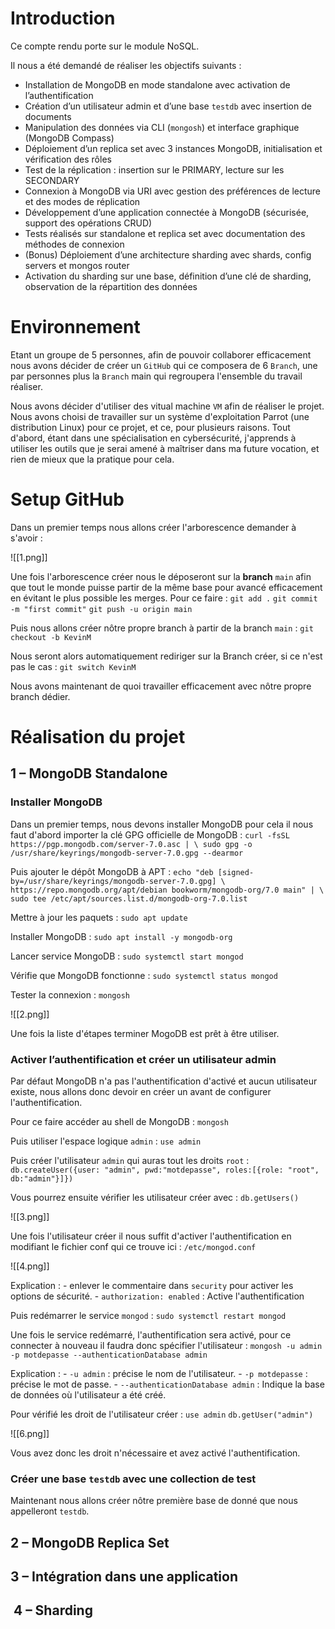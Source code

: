 # Introduction

Ce compte rendu porte sur le module NoSQL.

Il nous a été demandé de réaliser les objectifs suivants :

- Installation de MongoDB en mode standalone avec activation de l’authentification
- Création d’un utilisateur admin et d’une base `testdb` avec insertion de documents
- Manipulation des données via CLI (`mongosh`) et interface graphique (MongoDB Compass)
- Déploiement d’un replica set avec 3 instances MongoDB, initialisation et vérification des rôles
- Test de la réplication : insertion sur le PRIMARY, lecture sur les SECONDARY
- Connexion à MongoDB via URI avec gestion des préférences de lecture et des modes de réplication
- Développement d’une application connectée à MongoDB (sécurisée, support des opérations CRUD)
- Tests réalisés sur standalone et replica set avec documentation des méthodes de connexion
- (Bonus) Déploiement d’une architecture sharding avec shards, config servers et mongos router
- Activation du sharding sur une base, définition d’une clé de sharding, observation de la répartition des données

# Environnement

Etant un groupe de 5 personnes, afin de pouvoir collaborer efficacement nous avons décider de créer un `GitHub` qui ce composera de 6 `Branch`, une par personnes plus la `Branch` main qui regroupera l'ensemble du travail réaliser. 

Nous avons décider d'utiliser des vitual machine `VM` afin de réaliser le projet. 
Nous avons choisi de travailler sur un système d'exploitation Parrot (une distribution Linux) pour ce projet, et ce, pour plusieurs raisons. 
Tout d'abord, étant dans une spécialisation en cybersécurité, j'apprends à utiliser les outils que je serai amené à maîtriser dans ma future vocation, et rien de mieux que la pratique pour cela. 

# Setup GitHub

Dans un premier temps nous allons créer l'arborescence demander à s'avoir :

![[1.png]]

Une fois l'arborescence créer nous le déposeront sur la **branch** `main` afin que tout le monde puisse partir de la même base pour avancé efficacement en évitant le plus possible les merges.
Pour ce faire : 
`git add .`
`git commit -m "first commit"`
`git push -u origin main`

Puis nous allons créer nôtre propre branch à partir de la branch `main` :
`git checkout -b KevinM`

Nous seront alors automatiquement rediriger sur la Branch créer, si ce n'est pas le cas : 
`git switch KevinM`

Nous avons maintenant de quoi travailler efficacement avec nôtre propre branch dédier. 

# Réalisation du projet

## 1 – MongoDB Standalone

### Installer MongoDB 

Dans un premier temps, nous devons installer MongoDB pour cela il nous faut d'abord importer la clé GPG officielle de MongoDB : 
`curl -fsSL https://pgp.mongodb.com/server-7.0.asc | \ sudo gpg -o /usr/share/keyrings/mongodb-server-7.0.gpg --dearmor`

Puis ajouter le dépôt MongoDB à APT : 
`echo "deb [signed-by=/usr/share/keyrings/mongodb-server-7.0.gpg] \ https://repo.mongodb.org/apt/debian bookworm/mongodb-org/7.0 main" | \ sudo tee /etc/apt/sources.list.d/mongodb-org-7.0.list`

Mettre à jour les paquets :
`sudo apt update`

Installer MongoDB : 
`sudo apt install -y mongodb-org`

Lancer service MongoDB :
`sudo systemctl start mongod`

Vérifie que MongoDB fonctionne :
`sudo systemctl status mongod`

Tester la connexion : 
`mongosh`

![[2.png]]

Une fois la liste d'étapes terminer MogoDB est prêt à être utiliser.

### Activer l’authentification et créer un utilisateur admin

Par défaut MongoDB n'a pas l'authentification d'activé et aucun utilisateur existe, nous allons donc devoir en créer un avant de configurer l'authentification. 

Pour ce faire accéder au shell de MongoDB : 
`mongosh`

Puis utiliser l'espace logique `admin` : 
`use admin`

Puis créer l'utilisateur `admin` qui auras tout les droits `root` :
`db.createUser({user: "admin", pwd:"motdepasse", roles:[{role: "root", db:"admin"}]})`

Vous pourrez ensuite vérifier les utilisateur créer avec :
`db.getUsers()`

![[3.png]]

Une fois l'utilisateur créer il nous suffit d'activer l'authentification en modifiant le fichier conf qui ce trouve ici : `/etc/mongod.conf`

![[4.png]]

Explication : 
	- enlever le commentaire dans `security` pour activer les options de sécurité.
	- `authorization: enabled` : Active l'authentification

Puis redémarrer le service `mongod` : 
`sudo systemctl restart mongod`

Une fois le service redémarré, l'authentification sera activé, pour ce connecter à nouveau il faudra donc spécifier l'utilisateur :
`mongosh -u admin -p motdepasse --authenticationDatabase admin`

Explication : 
	- `-u admin` : précise le nom de l'utilisateur.
	- `-p motdepasse` : précise le mot de passe.
	- `--authenticationDatabase admin` : Indique la base de données où l'utilisateur a été créé.

Pour vérifié les droit de l'utilisateur créer : 
`use admin`
`db.getUser("admin")`

![[6.png]]

Vous avez donc les droit n'nécessaire et avez activé l'authentification. 

### Créer une base `testdb` avec une collection de test

Maintenant nous allons créer nôtre première base de donné que nous appelleront `testdb`.



## 2 – MongoDB Replica Set
## 3 – Intégration dans une application
##  4 – Sharding

